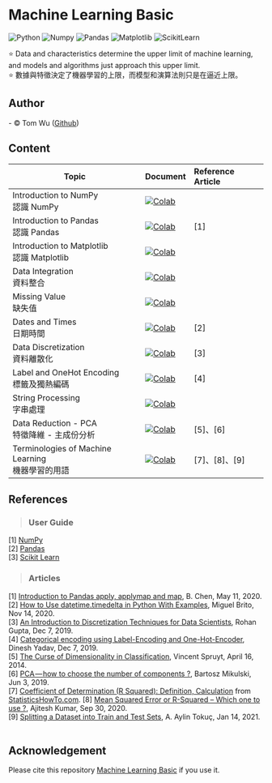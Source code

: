 # Machine Learning Basic
![Python](https://img.shields.io/badge/Python-3.7-blue.svg) ![Numpy](https://img.shields.io/badge/NumPy-1.19.5-range.svg) ![Pandas](https://img.shields.io/badge/Pandas-1.1.5-range.svg) ![Matplotlib](https://img.shields.io/badge/Matplolib-3.2.2-range.svg) ![ScikitLearn](https://img.shields.io/badge/ScikitLearn-0.22.2-range.svg) 

:star:  Data and characteristics determine the upper limit of machine learning, and models and algorithms just approach this upper limit.  
:star:  數據與特徵決定了機器學習的上限，而模型和演算法則只是在逼近上限。   

## Author     
<span> - &copy; Tom Wu (<a href="https://github.com/YenLinWu">Github</a>) </span>  

## Content
| Topic | Document | Reference Article |
| ---------- | :----------- | :----------- |
| Introduction to NumPy </br>認識 NumPy | [![Colab](https://img.shields.io/badge/June_12,_2021-Google_Colab-yellow.svg)](https://colab.research.google.com/github/YenLinWu/Machine_Learning_Basic/blob/main/Materials/%E8%AA%8D%E8%AD%98_NumPy.ipynb)||
| Introduction to Pandas </br>認識 Pandas | [![Colab](https://img.shields.io/badge/June_13,_2021-Google_Colab-yellow.svg)](https://colab.research.google.com/github/YenLinWu/Machine_Learning_Basic/blob/main/Materials/%E8%AA%8D%E8%AD%98_Pandas.ipynb) | [1] |  
| Introduction to Matplotlib </br>認識 Matplotlib|[![Colab](https://img.shields.io/badge/June_16,_2021-Google_Colab-yellow.svg)](https://colab.research.google.com/github/YenLinWu/Machine_Learning_Basic/blob/main/Materials/%E8%AA%8D%E8%AD%98_Matplotlib.ipynb)||
| Data Integration </br>資料整合 | [![Colab](https://img.shields.io/badge/June_19,_2021-Google_Colab-yellow.svg)](https://colab.research.google.com/github/YenLinWu/Machine_Learning_Basic/blob/main/Materials/%E8%B3%87%E6%96%99%E6%95%B4%E5%90%88_Data_Integration.ipynb) | |
| Missing Value </br>缺失值 | [![Colab](https://img.shields.io/badge/June_20,_2021-Google_Colab-yellow.svg)](https://colab.research.google.com/github/YenLinWu/Machine_Learning_Basic/blob/main/Materials/%E7%BC%BA%E5%A4%B1%E5%80%BC_Missing_Value.ipynb) | |
| Dates and Times </br>日期時間 | [![Colab](https://img.shields.io/badge/July_2,_2021-Google_Colab-yellow.svg)](https://colab.research.google.com/github/YenLinWu/Machine_Learning_Basic/blob/main/Materials/%E6%97%A5%E6%9C%9F%E6%99%82%E9%96%93_Dates_and_Times.ipynb) | [2] |
| Data Discretization </br>資料離散化 | [![Colab](https://img.shields.io/badge/Apr_18,_2021-Google_Colab-yellow.svg)](https://colab.research.google.com/drive/1tqzJZtrlFyrMihkwfqdJIGwXOMVP0Mi1?usp=sharing) | [3] |  
| Label and OneHot Encoding </br>標籤及獨熱編碼| [![Colab](https://img.shields.io/badge/Apr_20,_2021-Google_Colab-yellow.svg)](https://colab.research.google.com/drive/1o1AzmXINpN8Ob2b2RbZtPXo28W70-1N-?usp=sharing) | [4] |  
| String Processing </br>字串處理 | [![Colab](https://img.shields.io/badge/Apr_22,_2021-Google_Colab-yellow.svg)](https://colab.research.google.com/drive/1U7tSSiJpy-XI0r2VMcRxw4qU79HDOWOv?usp=sharing) ||
| Data Reduction - PCA </br>特徵降維 - 主成份分析 | [![Colab](https://img.shields.io/badge/Apr_24,_2021-Google_Colab-yellow.svg)](https://colab.research.google.com/drive/1EKLPtjsX9amiVmo2W9s_EjYKaRLxShFH?usp=sharing) | [5]、[6] |
| Terminologies of Machine Learning </br>機器學習的用語 | [![Colab](https://img.shields.io/badge/Apr_24,_2021-Google_Colab-yellow.svg)](https://colab.research.google.com/github/YenLinWu/Machine_Learning_Basic/blob/main/Materials/%E6%A9%9F%E5%99%A8%E5%AD%B8%E7%BF%92%E7%9A%84%E7%94%A8%E8%AA%9E_Terminologies_of_ML.ipynb) | [7]、[8]、[9] |


## References  
> ### User Guide
[1] [NumPy](https://numpy.org/doc/stable/user/index.html)  
[2] [Pandas](https://pandas.pydata.org/docs/user_guide/index.html)  
[3] [Scikit Learn](https://scikit-learn.org/stable/user_guide.html)  
> ### Articles
[1] [Introduction to Pandas apply, applymap and map](https://towardsdatascience.com/introduction-to-pandas-apply-applymap-and-map-5d3e044e93ff 'DataFrame 中欄位運算的方法'), B. Chen, May 11, 2020.  
[2] [How to Use datetime.timedelta in Python With Examples](https://miguendes.me/how-to-use-datetimetimedelta-in-python-with-examples '日期時間的加減計算'), Miguel Brito, Nov 14, 2020.  
[3] [An Introduction to Discretization Techniques for Data Scientists](https://towardsdatascience.com/an-introduction-to-discretization-in-data-science-55ef8c9775a2 '資料離散化的方法'), Rohan Gupta, Dec 7, 2019.  
[4] [Categorical encoding using Label-Encoding and One-Hot-Encoder](https://towardsdatascience.com/categorical-encoding-using-label-encoding-and-one-hot-encoder-911ef77fb5bd '標籤編碼與獨熱編碼'), Dinesh Yadav, Dec 7, 2019.  
[5] [The Curse of Dimensionality in Classification](https://www.visiondummy.com/2014/04/curse-dimensionality-affect-classification/ '維度詛咒'), Vincent Spruyt, April 16, 2014.  
[6] [PCA — how to choose the number of components ?](https://www.mikulskibartosz.name/pca-how-to-choose-the-number-of-components/), Bartosz Mikulski, Jun 3, 2019.   
[7] [Coefficient of Determination (R Squared): Definition, Calculation](https://www.statisticshowto.com/probability-and-statistics/coefficient-of-determination-r-squared/#COD) from [StatisticsHowTo.com](https://www.statisticshowto.com/). 
[8] [Mean Squared Error or R-Squared – Which one to use ?](https://vitalflux.com/mean-square-error-r-squared-which-one-to-use/), Ajitesh Kumar, Sep 30, 2020.     
[9] [Splitting a Dataset into Train and Test Sets](https://www.baeldung.com/cs/train-test-datasets-ratio), A. Aylin Tokuç, Jan 14, 2021.  
<br/>

## Acknowledgement 
Please cite this repository [Machine Learning Basic](https://github.com/YenLinWu/Machine_Learning_Basic) if you use it.

